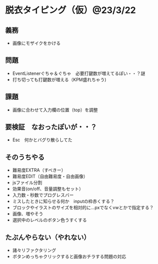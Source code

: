 # 脱衣タイピング（仮）@23/3/22
  
## 義務
* 画像にモザイクをかける
  
## 問題
* EventListenerぐちゃ＆ぐちゃ　必要打鍵数が増えてるぽい・・？謎
* 打ち切っても打鍵数が増える（KPM盛れちゃう)
  
## 課題
* 画像に合わせて入力欄の位置（top）を調整
  
## 要検証　なおったぽいが・・？
* Esc　何かとバグり散らしてた
  
## そのうちやる
* 難易度EXTRA（すべきー）
* 難易度EDIT（自由難易度・自由画像）
* jsファイル分割
* 効果音(on/off、音量調整もセット）
* 入力数・秒数でプログレスバー
* ミスしたときに知らせる何か　inputの枠赤くする？
* ブロックやイラストのサイズを相対的に…pxでなくvwとかで指定する？
* 画像、増やそう
* 選択中のレベルのボタン色うすくする

## たぶんやらない（やれない）
* 諸々リファクタリング
* ボタンめっちゃクリックすると画像おチラする問題の対応
